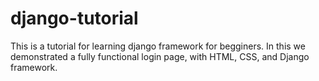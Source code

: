 # django-tutorial
This is a tutorial for learning django framework for begginers.
In this we demonstrated a fully functional login page, with HTML, CSS, and Django framework.
